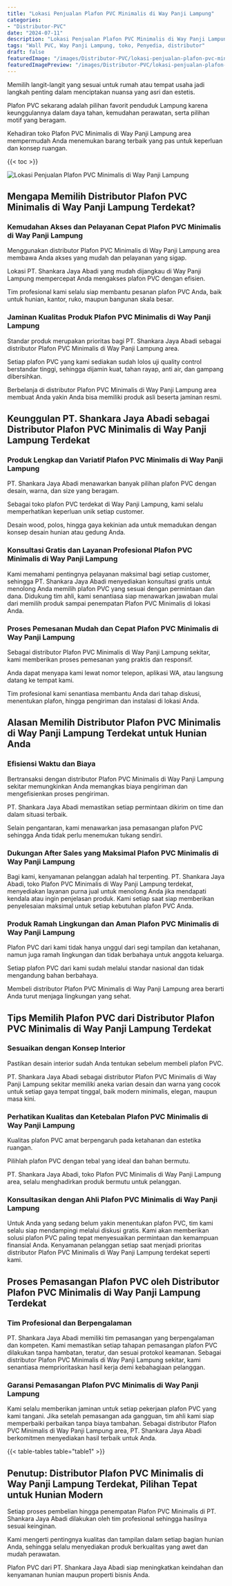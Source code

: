 ```yaml
---
title: "Lokasi Penjualan Plafon PVC Minimalis di Way Panji Lampung"
categories:
- "Distributor-PVC"
date: "2024-07-11"
description: "Lokasi Penjualan Plafon PVC Minimalis di Way Panji Lampung untuk rumah, kantor, dan gerai. Material unggulan, pilihan motif, warna menarik, beserta layanan pemasangan dikerjakan oleh tim berpengalaman serta kepastian resmi!|Jasa penyediaan Plafon PVC Minimalis di Way Panji Lampung untuk kebutuhan tempat tinggal, kantor, atau toko, dengan panel unggulan dan penempatan oleh teknisi profesional serta jaminan resmi.|Pilihan Plafon PVC Minimalis di Way Panji Lampung yang andal untuk hunian, office, dan gerai, bersama produk terbaik dan instalasi oleh tim ahli serta kepastian resmi.|Distribusi Plafon PVC Minimalis di Way Panji Lampung bagi rumah, perkantoran, dan gerai, beserta produk unggulan dan instalasi oleh tenaga ahli berpengalaman, lengkap beserta jaminan resmi.}"
tags: "Wall PVC, Way Panji Lampung, toko, Penyedia, distributor"
draft: false
featuredImage: "/images/Distributor-PVC/lokasi-penjualan-plafon-pvc-minimalis-di-way-panji-lampung.png"
featuredImagePreview: "/images/Distributor-PVC/lokasi-penjualan-plafon-pvc-minimalis-di-way-panji-lampung.png"
---
```


Memilih langit-langit yang sesuai untuk rumah atau tempat usaha jadi langkah penting dalam menciptakan nuansa yang asri dan estetis.

Plafon PVC sekarang adalah pilihan favorit penduduk Lampung karena keunggulannya dalam daya tahan, kemudahan perawatan, serta pilihan motif yang beragam.

Kehadiran toko Plafon PVC Minimalis di Way Panji Lampung area mempermudah Anda menemukan barang terbaik yang pas untuk keperluan dan konsep ruangan.

{{< toc >}}

![Lokasi Penjualan Plafon PVC Minimalis di Way Panji Lampung](/images/Distributor-PVC/Lokasi-Penjualan-Plafon-PVC-Minimalis-di-Way-Panji-Lampung.png)

## Mengapa Memilih Distributor Plafon PVC Minimalis di Way Panji Lampung Terdekat?

### Kemudahan Akses dan Pelayanan Cepat Plafon PVC Minimalis di Way Panji Lampung

Menggunakan distributor Plafon PVC Minimalis di Way Panji Lampung area membawa Anda akses yang mudah dan pelayanan yang sigap.

Lokasi PT. Shankara Jaya Abadi yang mudah dijangkau di Way Panji Lampung mempercepat Anda mengakses plafon PVC dengan efisien.

Tim profesional kami selalu siap membantu pesanan plafon PVC Anda, baik untuk hunian, kantor, ruko, maupun bangunan skala besar.

### Jaminan Kualitas Produk Plafon PVC Minimalis di Way Panji Lampung

Standar produk merupakan prioritas bagi PT. Shankara Jaya Abadi sebagai distributor Plafon PVC Minimalis di Way Panji Lampung area.

Setiap plafon PVC yang kami sediakan sudah lolos uji quality control berstandar tinggi, sehingga dijamin kuat, tahan rayap, anti air, dan gampang dibersihkan.

Berbelanja di distributor Plafon PVC Minimalis di Way Panji Lampung area membuat Anda yakin Anda bisa memiliki produk asli beserta jaminan resmi.

## Keunggulan PT. Shankara Jaya Abadi sebagai Distributor Plafon PVC Minimalis di Way Panji Lampung Terdekat

### Produk Lengkap dan Variatif Plafon PVC Minimalis di Way Panji Lampung

PT. Shankara Jaya Abadi menawarkan banyak pilihan plafon PVC dengan desain, warna, dan size yang beragam.

Sebagai toko plafon PVC terdekat di Way Panji Lampung, kami selalu memperhatikan keperluan unik setiap customer.

Desain wood, polos, hingga gaya kekinian ada untuk memadukan dengan konsep desain hunian atau gedung Anda.

### Konsultasi Gratis dan Layanan Profesional Plafon PVC Minimalis di Way Panji Lampung

Kami memahami pentingnya pelayanan maksimal bagi setiap customer, sehingga PT. Shankara Jaya Abadi menyediakan konsultasi gratis untuk menolong Anda memilih plafon PVC yang sesuai dengan permintaan dan dana. Didukung tim ahli, kami senantiasa siap menawarkan jawaban mulai dari memilih produk sampai penempatan Plafon PVC Minimalis di lokasi Anda.

### Proses Pemesanan Mudah dan Cepat Plafon PVC Minimalis di Way Panji Lampung

Sebagai distributor Plafon PVC Minimalis di Way Panji Lampung sekitar, kami memberikan proses pemesanan yang praktis dan responsif.

Anda dapat menyapa kami lewat nomor telepon, aplikasi WA, atau langsung datang ke tempat kami.

Tim profesional kami senantiasa membantu Anda dari tahap diskusi, menentukan plafon, hingga pengiriman dan instalasi di lokasi Anda.

## Alasan Memilih Distributor Plafon PVC Minimalis di Way Panji Lampung Terdekat untuk Hunian Anda

### Efisiensi Waktu dan Biaya

Bertransaksi dengan distributor Plafon PVC Minimalis di Way Panji Lampung sekitar memungkinkan Anda memangkas biaya pengiriman dan mengefisienkan proses pengiriman.

PT. Shankara Jaya Abadi memastikan setiap permintaan dikirim on time dan dalam situasi terbaik.

Selain pengantaran, kami menawarkan jasa pemasangan plafon PVC sehingga Anda tidak perlu menemukan tukang sendiri.

### Dukungan After Sales yang Maksimal Plafon PVC Minimalis di Way Panji Lampung

Bagi kami, kenyamanan pelanggan adalah hal terpenting. PT. Shankara Jaya Abadi, toko Plafon PVC Minimalis di Way Panji Lampung terdekat, menyediakan layanan purna jual untuk menolong Anda jika mendapati kendala atau ingin penjelasan produk. Kami setiap saat siap memberikan penyelesaian maksimal untuk setiap kebutuhan plafon PVC Anda.

### Produk Ramah Lingkungan dan Aman Plafon PVC Minimalis di Way Panji Lampung

Plafon PVC dari kami tidak hanya unggul dari segi tampilan dan ketahanan, namun juga ramah lingkungan dan tidak berbahaya untuk anggota keluarga.

Setiap plafon PVC dari kami sudah melalui standar nasional dan tidak mengandung bahan berbahaya.

Membeli distributor Plafon PVC Minimalis di Way Panji Lampung area berarti Anda turut menjaga lingkungan yang sehat.

## Tips Memilih Plafon PVC dari Distributor Plafon PVC Minimalis di Way Panji Lampung Terdekat

### Sesuaikan dengan Konsep Interior

Pastikan desain interior sudah Anda tentukan sebelum membeli plafon PVC.

PT. Shankara Jaya Abadi sebagai distributor Plafon PVC Minimalis di Way Panji Lampung sekitar memiliki aneka varian desain dan warna yang cocok untuk setiap gaya tempat tinggal, baik modern minimalis, elegan, maupun masa kini.

### Perhatikan Kualitas dan Ketebalan Plafon PVC Minimalis di Way Panji Lampung

Kualitas plafon PVC amat berpengaruh pada ketahanan dan estetika ruangan.

Pilihlah plafon PVC dengan tebal yang ideal dan bahan bermutu.

PT. Shankara Jaya Abadi, toko Plafon PVC Minimalis di Way Panji Lampung area, selalu menghadirkan produk bermutu untuk pelanggan.

### Konsultasikan dengan Ahli Plafon PVC Minimalis di Way Panji Lampung

Untuk Anda yang sedang belum yakin menentukan plafon PVC, tim kami selalu siap mendampingi melalui diskusi gratis. Kami akan memberikan solusi plafon PVC paling tepat menyesuaikan permintaan dan kemampuan finansial Anda. Kenyamanan pelanggan setiap saat menjadi prioritas distributor Plafon PVC Minimalis di Way Panji Lampung terdekat seperti kami.

## Proses Pemasangan Plafon PVC oleh Distributor Plafon PVC Minimalis di Way Panji Lampung Terdekat

### Tim Profesional dan Berpengalaman

PT. Shankara Jaya Abadi memiliki tim pemasangan yang berpengalaman dan kompeten. Kami memastikan setiap tahapan pemasangan plafon PVC dilakukan tanpa hambatan, teratur, dan sesuai protokol keamanan. Sebagai distributor Plafon PVC Minimalis di Way Panji Lampung sekitar, kami senantiasa memprioritaskan hasil kerja demi kebahagiaan pelanggan.

### Garansi Pemasangan Plafon PVC Minimalis di Way Panji Lampung

Kami selalu memberikan jaminan untuk setiap pekerjaan plafon PVC yang kami tangani. Jika setelah pemasangan ada gangguan, tim ahli kami siap memperbaiki perbaikan tanpa biaya tambahan. Sebagai distributor Plafon PVC Minimalis di Way Panji Lampung area, PT. Shankara Jaya Abadi berkomitmen menyediakan hasil terbaik untuk Anda.

{{< table-tables table="table1" >}}

## Penutup: Distributor Plafon PVC Minimalis di Way Panji Lampung Terdekat, Pilihan Tepat untuk Hunian Modern

Setiap proses pembelian hingga penempatan Plafon PVC Minimalis di PT. Shankara Jaya Abadi dilakukan oleh tim profesional sehingga hasilnya sesuai keinginan.

Kami mengerti pentingnya kualitas dan tampilan dalam setiap bagian hunian Anda, sehingga selalu menyediakan produk berkualitas yang awet dan mudah perawatan.

Plafon PVC dari PT. Shankara Jaya Abadi siap meningkatkan keindahan dan kenyamanan hunian maupun properti bisnis Anda.
